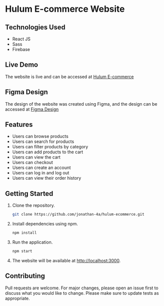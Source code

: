 # Hulum E-commerce Website

## Technologies Used
- React JS
- Sass
- Firebase

## Live Demo
The website is live and can be accessed at [Hulum E-commerce](https://jonathan-4a.github.io/hulum-ecommerce/)

## Figma Design
The design of the website was created using Figma, and the design can be accessed at [Figma Design](https://www.figma.com/file/m95MPdamhlpCiWtkSimRoJ/Hulum-Shopify?node-id=0%3A1&t=KOt4Ng94yK1u7Z6V-1)

## Features
- Users can browse products
- Users can search for products
- Users can filter products by category
- Users can add products to the cart
- Users can view the cart
- Users can checkout
- Users can create an account
- Users can log in and log out
- Users can view their order history

## Getting Started
1. Clone the repository.
    ```bash
    git clone https://github.com/jonathan-4a/hulum-ecommerce.git
    ```

2. Install dependencies using npm.
    ```bash
    npm install
    ```

3. Run the application.
    ```bash
    npm start
    ```

4. The website will be available at [http://localhost:3000](http://localhost:3000).

## Contributing
Pull requests are welcome. For major changes, please open an issue first to discuss what you would like to change. Please make sure to update tests as appropriate.
